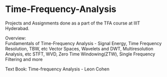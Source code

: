 # Time-Frequency-Analysis

Projects and Assignments done as a part of the TFA course at IIIT Hyderabad.

Overview: <br>
  Fundamentals of Time-Frequency Analysis - 
    Signal Energy, Time Frequency Resolution, TBW, etc 
  Vector Spaces, Wavelets and DWT, Multiresolution Analysis, etc
  STFT, WVD, Zero Time Windowing(ZTW), Single Frequency Filtering and more
  
Text Book: Time-frequency Analysis - Leon Cohen
